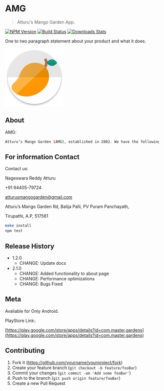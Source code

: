 # AMG
> Atturu's Mango Garden App.

[![NPM Version][npm-image]][npm-url]
[![Build Status][travis-image]][travis-url]
[![Downloads Stats][npm-downloads]][npm-url]

One to two paragraph statement about your product and what it does.

![](logo.png)

## About

AMG:

```sh
Atturu’s Mango Garden (AMG), established in 2002. We have the following varieties of mangoes. Bengalur, Benisha, Himayuddin, Juice Mango, Khadar, Neelam, Neelesha, Pickle Mango, Punasa, and Sindhura.  This garden is more than just land and trees. It’s Atturu’s heritage and future.
```


## For information Contact

Contact us:

Nageswara Reddy Atturu

+91 94405-79724

atturusmangogarden@gmail.com

Atturu’s Mango Garden Rd, Balija Palli, PV Puram Panchayath,

Tirupathi, A.P, 517561

```sh
make install
npm test
```

## Release History

* 1.2.0
    * CHANGE: Update docs 
* 2.1.0
    * CHANGE: Added functionality to about page
    * CHANGE: Performance optimizations
    * CHANGE: Bugs Fixed
    


## Meta

Avaliable for Only Android.

PlayStore Link:.

[https://play.google.com/store/apps/details?id=com.master.gardens](https://play.google.com/store/apps/details?id=com.master.gardens)

## Contributing

1. Fork it (<https://github.com/yourname/yourproject/fork>)
2. Create your feature branch (`git checkout -b feature/fooBar`)
3. Commit your changes (`git commit -am 'Add some fooBar'`)
4. Push to the branch (`git push origin feature/fooBar`)
5. Create a new Pull Request

<!-- Markdown link & img dfn's -->
[npm-image]: https://img.shields.io/npm/v/datadog-metrics.svg?style=flat-square
[npm-url]: https://npmjs.org/package/datadog-metrics
[npm-downloads]: https://img.shields.io/npm/dm/datadog-metrics.svg?style=flat-square
[travis-image]: https://img.shields.io/travis/dbader/node-datadog-metrics/master.svg?style=flat-square
[travis-url]: https://travis-ci.org/dbader/node-datadog-metrics
[wiki]: https://github.com/yourname/yourproject/wiki

